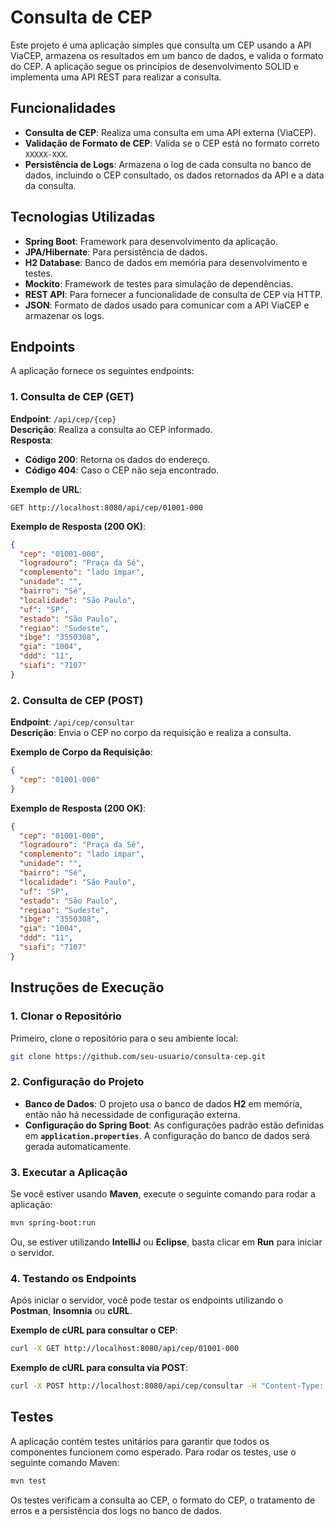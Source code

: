 
# Consulta de CEP

Este projeto é uma aplicação simples que consulta um CEP usando a API ViaCEP, armazena os resultados em um banco de dados, e valida o formato do CEP. A aplicação segue os princípios de desenvolvimento SOLID e implementa uma API REST para realizar a consulta.

## Funcionalidades

- **Consulta de CEP**: Realiza uma consulta em uma API externa (ViaCEP).
- **Validação de Formato de CEP**: Valida se o CEP está no formato correto `XXXXX-XXX`.
- **Persistência de Logs**: Armazena o log de cada consulta no banco de dados, incluindo o CEP consultado, os dados retornados da API e a data da consulta.

## Tecnologias Utilizadas

- **Spring Boot**: Framework para desenvolvimento da aplicação.
- **JPA/Hibernate**: Para persistência de dados.
- **H2 Database**: Banco de dados em memória para desenvolvimento e testes.
- **Mockito**: Framework de testes para simulação de dependências.
- **REST API**: Para fornecer a funcionalidade de consulta de CEP via HTTP.
- **JSON**: Formato de dados usado para comunicar com a API ViaCEP e armazenar os logs.

## Endpoints

A aplicação fornece os seguintes endpoints:

### 1. **Consulta de CEP (GET)**
**Endpoint**: `/api/cep/{cep}`  
**Descrição**: Realiza a consulta ao CEP informado.  
**Resposta**:
- **Código 200**: Retorna os dados do endereço.
- **Código 404**: Caso o CEP não seja encontrado.

**Exemplo de URL**:
   ```
   GET http://localhost:8080/api/cep/01001-000
   ```

**Exemplo de Resposta (200 OK)**:
   ```json
   {
     "cep": "01001-000",
     "logradouro": "Praça da Sé",
     "complemento": "lado ímpar",
     "unidade": "",
     "bairro": "Sé",
     "localidade": "São Paulo",
     "uf": "SP",
     "estado": "São Paulo",
     "regiao": "Sudeste",
     "ibge": "3550308",
     "gia": "1004",
     "ddd": "11",
     "siafi": "7107"
   }
   ```

### 2. **Consulta de CEP (POST)**
**Endpoint**: `/api/cep/consultar`  
**Descrição**: Envia o CEP no corpo da requisição e realiza a consulta.

**Exemplo de Corpo da Requisição**:
   ```json
   {
     "cep": "01001-000"
   }
   ```

**Exemplo de Resposta (200 OK)**:
   ```json
   {
     "cep": "01001-000",
     "logradouro": "Praça da Sé",
     "complemento": "lado ímpar",
     "unidade": "",
     "bairro": "Sé",
     "localidade": "São Paulo",
     "uf": "SP",
     "estado": "São Paulo",
     "regiao": "Sudeste",
     "ibge": "3550308",
     "gia": "1004",
     "ddd": "11",
     "siafi": "7107"
   }
   ```

## Instruções de Execução

### 1. **Clonar o Repositório**
Primeiro, clone o repositório para o seu ambiente local:
   ```bash
   git clone https://github.com/seu-usuario/consulta-cep.git
   ```

### 2. **Configuração do Projeto**
- **Banco de Dados**: O projeto usa o banco de dados **H2** em memória, então não há necessidade de configuração externa.
- **Configuração do Spring Boot**: As configurações padrão estão definidas em **`application.properties`**. A configuração do banco de dados será gerada automaticamente.

### 3. **Executar a Aplicação**
Se você estiver usando **Maven**, execute o seguinte comando para rodar a aplicação:
   ```bash
   mvn spring-boot:run
   ```

Ou, se estiver utilizando **IntelliJ** ou **Eclipse**, basta clicar em **Run** para iniciar o servidor.

### 4. **Testando os Endpoints**
Após iniciar o servidor, você pode testar os endpoints utilizando o **Postman**, **Insomnia** ou **cURL**.

**Exemplo de cURL para consultar o CEP**:
   ```bash
   curl -X GET http://localhost:8080/api/cep/01001-000
   ```

**Exemplo de cURL para consulta via POST**:
   ```bash
   curl -X POST http://localhost:8080/api/cep/consultar -H "Content-Type: application/json" -d '{"cep": "01001-000"}'
   ```

## Testes

A aplicação contém testes unitários para garantir que todos os componentes funcionem como esperado. Para rodar os testes, use o seguinte comando Maven:
```bash
mvn test
```
Os testes verificam a consulta ao CEP, o formato do CEP, o tratamento de erros e a persistência dos logs no banco de dados.
